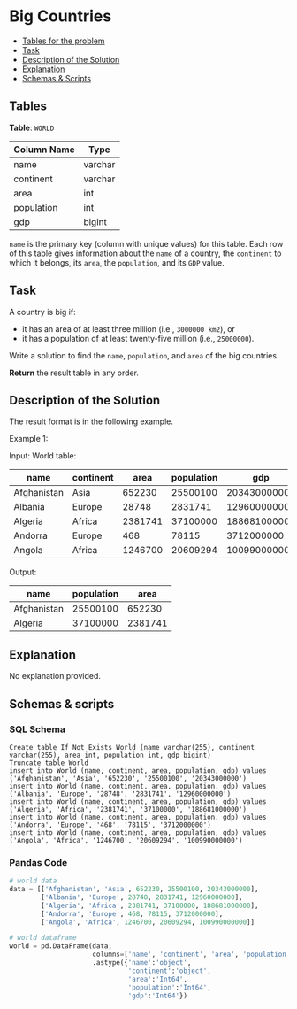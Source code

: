 # Big Countries

- [Tables for the problem](#tables)
- [Task](#task)
- [Description of the Solution](#description-of-the-solution)
- [Explanation](#explanation)
- [Schemas & Scripts](#schemas--scripts)

## Tables 

**Table**: `WORLD`

| Column Name | Type    |
|-------------|---------|
| name        | varchar |
| continent   | varchar |
| area        | int     |
| population  | int     |
| gdp         | bigint  |

`name` is the primary key (column with unique values) for this table.
Each row of this table gives information about the `name` of a country, the `continent` to which it belongs, 
its `area`, the `population`, and its `GDP` value.

## Task

A country is big if:
- it has an area of at least three million (i.e., `3000000 km2`), or
- it has a population of at least twenty-five million (i.e., `25000000`).

Write a solution to find the `name`, `population`, and `area` of the big countries.

**Return** the result table in any order.

## Description of the Solution ##

The result format is in the following example.

Example 1:

Input: 
World table:

| name        | continent | area    | population | gdp          |
|-------------|-----------|---------|------------|--------------|
| Afghanistan | Asia      | 652230  | 25500100   | 20343000000  |
| Albania     | Europe    | 28748   | 2831741    | 12960000000  |
| Algeria     | Africa    | 2381741 | 37100000   | 188681000000 |
| Andorra     | Europe    | 468     | 78115      | 3712000000   |
| Angola      | Africa    | 1246700 | 20609294   | 100990000000 |

Output: 

| name        | population | area    |
|-------------|------------|---------|
| Afghanistan | 25500100   | 652230  |
| Algeria     | 37100000   | 2381741 |

## Explanation ##

No explanation provided.

## Schemas & scripts

### SQL Schema

```genericsql
Create table If Not Exists World (name varchar(255), continent varchar(255), area int, population int, gdp bigint)
Truncate table World
insert into World (name, continent, area, population, gdp) values ('Afghanistan', 'Asia', '652230', '25500100', '20343000000')
insert into World (name, continent, area, population, gdp) values ('Albania', 'Europe', '28748', '2831741', '12960000000')
insert into World (name, continent, area, population, gdp) values ('Algeria', 'Africa', '2381741', '37100000', '188681000000')
insert into World (name, continent, area, population, gdp) values ('Andorra', 'Europe', '468', '78115', '3712000000')
insert into World (name, continent, area, population, gdp) values ('Angola', 'Africa', '1246700', '20609294', '100990000000')
```

### Pandas Code

```python
# world data
data = [['Afghanistan', 'Asia', 652230, 25500100, 20343000000], 
        ['Albania', 'Europe', 28748, 2831741, 12960000000], 
        ['Algeria', 'Africa', 2381741, 37100000, 188681000000], 
        ['Andorra', 'Europe', 468, 78115, 3712000000], 
        ['Angola', 'Africa', 1246700, 20609294, 100990000000]]

# world dataframe
world = pd.DataFrame(data, 
                     columns=['name', 'continent', 'area', 'population', 'gdp']) \
                     .astype({'name':'object', 
                              'continent':'object', 
                              'area':'Int64', 
                              'population':'Int64', 
                              'gdp':'Int64'})
```